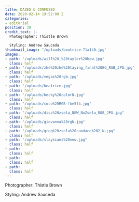 ```yaml
---
title: DAZED & CONFUSED
date: 2020-02-14 19:52:00 Z
categories:
- editorial
position: 30
credit_text: |-
  Photographer: Thistle Brown

  Styling: Andrew Sauceda
thumbnail_image: "/uploads/beatrice-71a140.jpg"
images:
- path: "/uploads/will%20_%20taylor%20bow.jpg"
  class: half
- path: "/uploads/zhe%20zhe%20laying_final%20BG_RGB_JPG.jpg"
  class: half
- path: "/uploads/vegas%20rgb.jpg"
  class: half
- path: "/uploads/beatrice.jpg"
  class: half
- path: "/uploads/becky%20colorN.jpg"
  class: half
- path: "/uploads/coco%20RGB-fbe5f4.jpg"
  class: half
- path: "/uploads/disc%20zsela_NEW_NoZsela_RGB_JPG.jpg"
  class: half
- path: "/uploads/giovanna%20rgb.jpg"
  class: half
- path: "/uploads/greg%20zsela%20candace%202_N.jpg"
  class: half
- path: "/uploads/slaysians%20new.jpg"
  class: half
- path: 
  class: half
- path: 
  class: half
- path: 
  class: half
---
```


Photographer: Thistle Brown

Styling: Andrew Sauceda